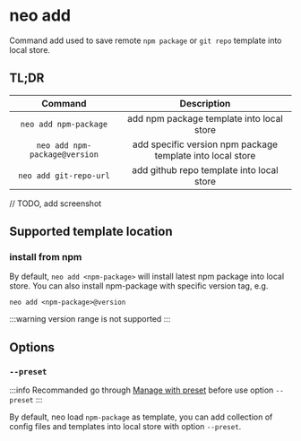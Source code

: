 # neo add

Command add used to save remote `npm package` or `git repo` template into local store.

## TL;DR

|Command|Description|
|:---:|:---:|
|`neo add npm-package`|add npm package template into local store|
|`neo add npm-package@version`|add specific version npm package template into local store|
|`neo add git-repo-url`|add github repo template into local store|

// TODO, add screenshot

## Supported template location

### install from npm

By default, `neo add <npm-package>` will install latest npm package into local store. You can also install npm-package with specific version tag, e.g.

`neo add <npm-package>@version`

:::warning
version range is not supported
:::


## Options

### `--preset`

:::info
Recommanded go through [Manage with preset](/guide/manage-with-preset) before use option `--preset` 
:::

By default, neo load `npm-package` as template, you can add collection of config files and templates into local store with option `--preset`. 
